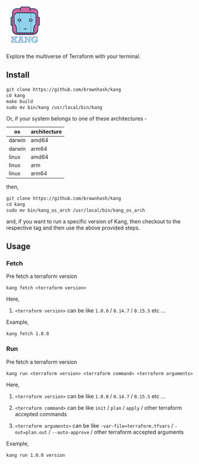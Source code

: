 # <img src="./docs/images/kang_logo.png" width="20%" height="20%" alt="Kang" title="Explore the multiverse of Terraform with your terminal">

Explore the multiverse of Terraform with your terminal.

## Install

```
git clone https://github.com/brownhash/kang
cd kang
make build
sudo mv bin/kang /usr/local/bin/kang
```

Or, if your system belongs to one of these architectures -

| os | architecture |
|--- | -------------|
| darwin | amd64 |
| darwin | arm64 |
| linux | amd64 |
| linux | arm |
| linux | arm64 |

then,

```
git clone https://github.com/brownhash/kang
cd kang
sudo mv bin/kang_os_arch /usr/local/bin/kang_os_arch
```

and, if you want to run a specific version of Kang, then checkout to the respective tag and then use the above provided steps.

## Usage

### Fetch

Pre fetch a terraform version

```
kang fetch <terraform version>
```

Here,

1. `<terraform version>` can be like `1.0.0` / `0.14.7` / `0.15.5` etc ...

Example,

```
kang fetch 1.0.0
```

### Run

Pre fetch a terraform version

```
kang run <terraform version> <terraform command> <terraform arguments>
```

Here,

1. `<terraform version>` can be like `1.0.0` / `0.14.7` / `0.15.5` etc ...

2. `<terraform command>` can be like `init` / `plan` / `apply` / other terraform accepted commands

3. `<terraform arguments>` can be like `-var-file=terraform.tfvars` / `-out=plan.out` / `--auto-approve` / other terraform accepted arguments

Example,

```
kang run 1.0.0 version
```
